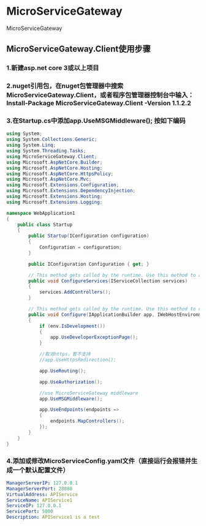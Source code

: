 # MicroServiceGateway
MicroServiceGateway

## MicroServiceGateway.Client使用步骤

### 1.新建asp.net core 3或以上项目

### 2.nuget引用包，在nuget包管理器中搜索MicroServiceGateway.Client，或者程序包管理器控制台中输入：Install-Package MicroServiceGateway.Client -Version 1.1.2.2

### 3.在Startup.cs中添加app.UseMSGMiddleware(); 按如下编码

```csharp
using System;
using System.Collections.Generic;
using System.Linq;
using System.Threading.Tasks;
using MicroServiceGateway.Client;
using Microsoft.AspNetCore.Builder;
using Microsoft.AspNetCore.Hosting;
using Microsoft.AspNetCore.HttpsPolicy;
using Microsoft.AspNetCore.Mvc;
using Microsoft.Extensions.Configuration;
using Microsoft.Extensions.DependencyInjection;
using Microsoft.Extensions.Hosting;
using Microsoft.Extensions.Logging;

namespace WebApplication1
{
    public class Startup
    {
        public Startup(IConfiguration configuration)
        {
            Configuration = configuration;
        }

        public IConfiguration Configuration { get; }

        // This method gets called by the runtime. Use this method to add services to the container.
        public void ConfigureServices(IServiceCollection services)
        {
            services.AddControllers();
        }

        // This method gets called by the runtime. Use this method to configure the HTTP request pipeline.
        public void Configure(IApplicationBuilder app, IWebHostEnvironment env)
        {
            if (env.IsDevelopment())
            {
                app.UseDeveloperExceptionPage();
            }

            //取消https，暂不支持
            //app.UseHttpsRedirection();

            app.UseRouting();

            app.UseAuthorization();

            //use MicroServiceGateway middleware
            app.UseMSGMiddleware();

            app.UseEndpoints(endpoints =>
            {
                endpoints.MapControllers();
            });
        }
    }
}

```

### 4.添加或修改MicroServiceConfig.yaml文件（直接运行会报错并生成一个默认配置文件）

```yaml
ManagerServerIP: 127.0.0.1
ManagerServerPort: 28080
VirtualAddress: APIService
ServiceName: APIService1
ServiceIP: 127.0.0.1
ServicePort: 5000
Description: APIService1 is a test
```